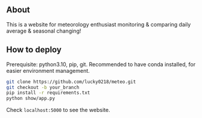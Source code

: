 ## About
This is a website for meteorology enthusiast monitoring & comparing daily average & seasonal changing! 

## How to deploy
Prerequisite: python3.10, pip, git. 
Recommended to have conda installed, for easier environment management.
```bash
git clone https://github.com/lucky0218/meteo.git
git checkout -b your_branch
pip install -r requirements.txt
python show/app.py
```
Check `localhost:5000` to see the website.